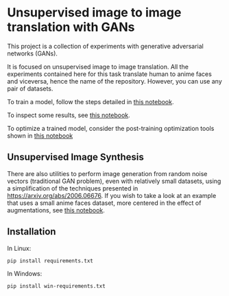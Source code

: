 # Unsupervised image to image translation with GANs

This project is a collection of experiments with generative adversarial networks (GANs).

It is focused on unsupervised image to image translation. All the experiments contained here for this task translate human to anime faces and viceversa, hence the name of the repository. However, you can use any pair of datasets.

To train a model, follow the steps detailed in [this notebook](notebooks/face2anime-bidirectional.ipynb).

To inspect some results, see [this notebook](notebooks/experiments/face2anime-bidirectional-17kds.ipynb).

To optimize a trained model, consider the post-training optimization tools shown in [this notebook](notebooks/inference-optimizations.ipynb)


## Unsupervised Image Synthesis

There are also utilities to perform image generation from random noise vectors (traditional GAN problem), even with relatively small datasets, using a simplification of the techniques presented in https://arxiv.org/abs/2006.06676. If you wish to take a look at an example that uses a small anime faces dataset, more centered in the effect of augmentations, see [this notebook](notebooks/experiments/noise2anime-gan.ipynb).


## Installation

In Linux:

`pip install requirements.txt`

In Windows:

`pip install win-requirements.txt`
